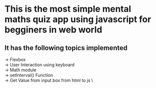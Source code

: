 # This is the most simple mental maths quiz app using javascript for begginers in web world

## It has the following topics implemented

-> Flexbox \
-> User Interaction using keyboard \
-> Math module \
-> setInterval() Function \
-> Get Value from input box from html to js \

